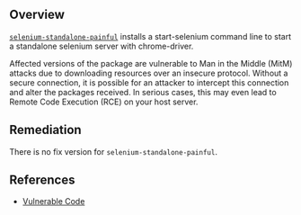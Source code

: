 ## Overview
[`selenium-standalone-painful`](https://www.npmjs.com/package/selenium-standalone-painful) installs a start-selenium command line to start a standalone selenium server with chrome-driver.

Affected versions of the package are vulnerable to Man in the Middle (MitM) attacks due to downloading resources over an insecure protocol. Without a secure connection, it is possible for an attacker to intercept this connection and alter the packages received. In serious cases, this may even lead to Remote Code Execution (RCE) on your host server.

## Remediation
There is no fix version for `selenium-standalone-painful`.

## References
- [Vulnerable Code](https://github.com/bevacqua/selenium-standalone-painful/blob/15e50489d2279f8bccbac11050df34dc97fefe8d/install.js#L54)
